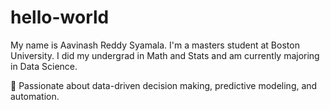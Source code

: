# hello-world

My name is Aavinash Reddy Syamala. I'm a masters student at Boston University. 
I did my undergrad in Math and Stats and am currently majoring in Data Science.

🚀 Passionate about data-driven decision making, predictive modeling, and automation.
